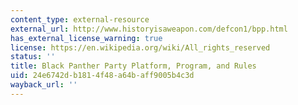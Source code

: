 ```yaml
---
content_type: external-resource
external_url: http://www.historyisaweapon.com/defcon1/bpp.html
has_external_license_warning: true
license: https://en.wikipedia.org/wiki/All_rights_reserved
status: ''
title: Black Panther Party Platform, Program, and Rules
uid: 24e6742d-b181-4f48-a64b-aff9005b4c3d
wayback_url: ''
---
```

